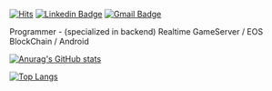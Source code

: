 [![Hits](https://hits.seeyoufarm.com/api/count/incr/badge.svg?url=https%3A%2F%2Fgithub.com%2Fnolleh&count_bg=%2379C83D&title_bg=%23555555&icon=&icon_color=%23E7E7E7&title=hits&edge_flat=false)](https://hits.seeyoufarm.com)
[![Linkedin Badge](https://img.shields.io/badge/-LinkedIn-blue?style=flat-square&logo=Linkedin&logoColor=white&link=https://www.linkedin.com/in/%EA%B2%BD%EB%AF%B8-%EA%B9%80-a9805a82/)](https://www.linkedin.com/in/%EA%B2%BD%EB%AF%B8-%EA%B9%80-a9805a82/)
[![Gmail Badge](https://img.shields.io/badge/Gmail-d14836?style=flat-square&logo=Gmail&logoColor=white&link=mailto:nolleh7707@gmail.com)](mailto:nolleh7707@gmail.com)

Programmer - (specialized in backend) Realtime GameServer / EOS BlockChain / Android

[![Anurag's GitHub stats](https://github-readme-stats.vercel.app/api?username=nolleh&show_icons=true&theme=dark)](https://github.com/nolleh)

[![Top Langs](https://github-readme-stats.vercel.app/api/top-langs/?username=nolleh&theme=dark&exclude_repo=nolleh.github.io)](https://github.com/nolleh)

